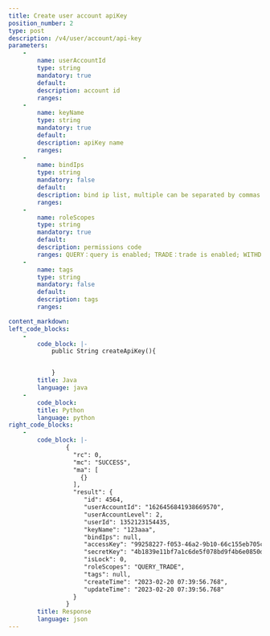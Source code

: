 ```yaml
---
title: Create user account apiKey
position_number: 2
type: post
description: /v4/user/account/api-key
parameters:
    -
        name: userAccountId
        type: string
        mandatory: true
        default:
        description: account id
        ranges:
    -
        name: keyName
        type: string
        mandatory: true
        default:
        description: apiKey name
        ranges:
    -
        name: bindIps
        type: string
        mandatory: false
        default:
        description: bind ip list, multiple can be separated by commas
        ranges:
    -
        name: roleScopes
        type: string
        mandatory: true
        default:
        description: permissions code
        ranges: QUERY：query is enabled; TRADE：trade is enabled; WITHDRAW：withdraw is enabled
    -
        name: tags
        type: string
        mandatory: false
        default:
        description: tags
        ranges:

content_markdown:
left_code_blocks:
    -
        code_block: |-
            public String createApiKey(){


            }
        title: Java
        language: java
    -
        code_block:
        title: Python
        language: python
right_code_blocks:
    -
        code_block: |-
                {
                  "rc": 0,
                  "mc": "SUCCESS",
                  "ma": [
                    {}
                  ],
                  "result": {
                     "id": 4564,                                             //apiKey id
                     "userAccountId": "1626456841938669570",                 //account id
                     "userAccountLevel": 2,                                  //account level: 1-master account; 2-sub account
                     "userId": 1352123154435,                                //user id
                     "keyName": "123aaa",                                    //apiKey name
                     "bindIps": null,                                        //bind ip list
                     "accessKey": "99258227-f053-46a2-9b10-66c155eb705c",    //encryption key
                     "secretKey": "4b1839e11bf7a1c6de5f078bd9f4b6e0850da3cf",//encryption string
                     "isLock": 0,                                            //isLock: 0-apiKey is not locked；1-apiKey is locked
                     "roleScopes": "QUERY_TRADE",                            //permissions code: QUERY_TRADE: trade is enabled; QUERY_NO_TRADE: trade is not enabled
                     "tags": null,                                           //tags
                     "createTime": "2023-02-20 07:39:56.768",                //apiKey create time
                     "updateTime": "2023-02-20 07:39:56.768"                 //apiKey update time
                  }
                }
        title: Response
        language: json
---
```

